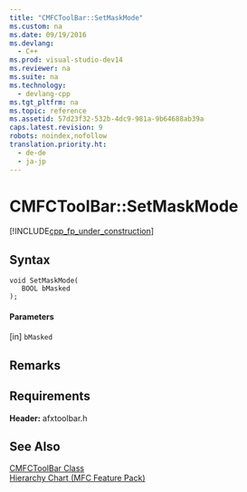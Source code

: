 ```yaml
---
title: "CMFCToolBar::SetMaskMode"
ms.custom: na
ms.date: 09/19/2016
ms.devlang: 
  - C++
ms.prod: visual-studio-dev14
ms.reviewer: na
ms.suite: na
ms.technology: 
  - devlang-cpp
ms.tgt_pltfrm: na
ms.topic: reference
ms.assetid: 57d23f32-532b-4dc9-981a-9b64688ab39a
caps.latest.revision: 9
robots: noindex,nofollow
translation.priority.ht: 
  - de-de
  - ja-jp
---
```

# CMFCToolBar::SetMaskMode
[!INCLUDE[cpp_fp_under_construction](../vs140/includes/cpp_fp_under_construction_md.md)]  
  
## Syntax  
  
```  
void SetMaskMode(  
   BOOL bMasked  
);  
```  
  
#### Parameters  
 [in] `bMasked`  
  
## Remarks  
  
## Requirements  
 **Header:** afxtoolbar.h  
  
## See Also  
 [CMFCToolBar Class](../Topic/CMFCToolBar%20Class.md)   
 [Hierarchy Chart (MFC Feature Pack)](../vs140/Hierarchy-Chart.md)